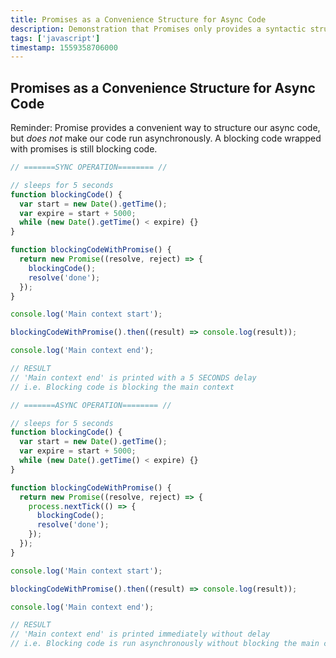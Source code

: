 ```yaml
---
title: Promises as a Convenience Structure for Async Code
description: Demonstration that Promises only provides a syntactic structure and does not make code run asynchronously
tags: ['javascript']
timestamp: 1559358706000
---
```


## Promises as a Convenience Structure for Async Code

Reminder: Promise provides a convenient way to structure our async code, but _does not_ make our code run asynchronously. A blocking code wrapped with promises is still blocking code.

```js
// =======SYNC OPERATION======== //

// sleeps for 5 seconds
function blockingCode() {
  var start = new Date().getTime();
  var expire = start + 5000;
  while (new Date().getTime() < expire) {}
}

function blockingCodeWithPromise() {
  return new Promise((resolve, reject) => {
    blockingCode();
    resolve('done');
  });
}

console.log('Main context start');

blockingCodeWithPromise().then((result) => console.log(result));

console.log('Main context end');

// RESULT
// 'Main context end' is printed with a 5 SECONDS delay
// i.e. Blocking code is blocking the main context

// =======ASYNC OPERATION======== //

// sleeps for 5 seconds
function blockingCode() {
  var start = new Date().getTime();
  var expire = start + 5000;
  while (new Date().getTime() < expire) {}
}

function blockingCodeWithPromise() {
  return new Promise((resolve, reject) => {
    process.nextTick(() => {
      blockingCode();
      resolve('done');
    });
  });
}

console.log('Main context start');

blockingCodeWithPromise().then((result) => console.log(result));

console.log('Main context end');

// RESULT
// 'Main context end' is printed immediately without delay
// i.e. Blocking code is run asynchronously without blocking the main context
```
